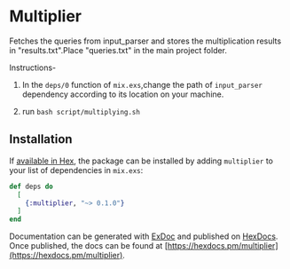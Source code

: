 # Multiplier

Fetches the queries from input_parser and stores the multiplication results in "results.txt".Place "queries.txt" in the main project folder.

Instructions-

1. In the `deps/0` function of `mix.exs`,change the path of `input_parser` dependency according to its location on your machine.

2. run `bash script/multiplying.sh`



## Installation

If [available in Hex](https://hex.pm/docs/publish), the package can be installed
by adding `multiplier` to your list of dependencies in `mix.exs`:

```elixir
def deps do
  [
    {:multiplier, "~> 0.1.0"}
  ]
end
```

Documentation can be generated with [ExDoc](https://github.com/elixir-lang/ex_doc)
and published on [HexDocs](https://hexdocs.pm). Once published, the docs can
be found at [https://hexdocs.pm/multiplier](https://hexdocs.pm/multiplier).

